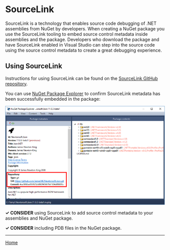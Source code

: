 # SourceLink

SourceLink is a technology that enables source code debugging of .NET assemblies from NuGet by developers. When creating a NuGet package you use the SourceLink tooling to embed source control metadata inside assemblies and the package. Developers who download the package and have SourceLink enabled in Visual Studio can step into the source code using the source control metadata to create a great debugging experience.

## Using SourceLink

Instructions for using SourceLink can be found on the [SourceLink GitHub repository](https://github.com/dotnet/sourcelink/blob/master/README.md).

You can use [NuGet Package Explorer](https://github.com/NuGetPackageExplorer/NuGetPackageExplorer) to confirm SourceLink metadata has been successfully embedded in the package:

![alt text](./images/nuget-package-explorer-sourcelink.png "SourceLink in NuGet Package Explorer")

**✓ CONSIDER** using SourceLink to add source control metadata to your assemblies and NuGet package.

**✓ CONSIDER** including PDB files in the NuGet package.

---

[Home](./README.md)